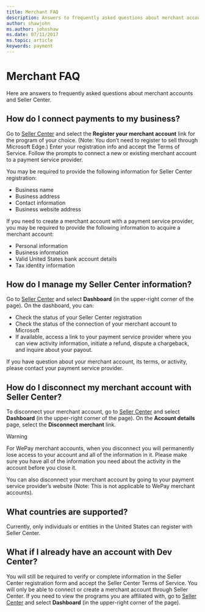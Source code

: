```yaml
---
title: Merchant FAQ
description: Answers to frequently asked questions about merchant accounts and Seller Center. 
author: shawjohn
ms.author: johnshaw
ms.date: 07/11/2017
ms.topic: article
keywords: payment
---
```


# Merchant FAQ

Here are answers to frequently asked questions about merchant accounts and Seller Center.


## How do I connect payments to my business?

Go to [Seller Center](https://seller.microsoft.com) and select the **Register your merchant account** link for the program of your choice. (Note: You don’t need to register to sell through Microsoft Edge.) Enter your registration info and accept the Terms of Service. Follow the prompts to connect a new or existing merchant account to a payment service provider. 

You may be required to provide the following information for Seller Center registration: 
* Business name 
* Business address  
* Contact information 
* Business website address 

If you need to create a merchant account with a payment service provider, you may be required to provide the following information to acquire a merchant account: 
* Personal information 
* Business information 
* Valid United States bank account details 
* Tax identity information 


## How do I manage my Seller Center information?

Go to [Seller Center](https://seller.microsoft.com) and select **Dashboard** (in the upper-right corner of the page). On the dashboard, you can: 

* Check the status of your Seller Center registration
* Check the status of the connection of your merchant account to Microsoft
* If available, access a link to your payment service provider where you can view activity information, initiate a refund, dispute a chargeback, and inquire about your payout.

If you have question about your merchant account, its terms, or activity, please contact your payment service provider.  



## How do I disconnect my merchant account with Seller Center?

To disconnect your merchant account, go to [Seller Center](https://seller.microsoft.com) and select **Dashboard** (in the upper-right corner of the page). On the **Account details** page, select the **Disconnect merchant** link.

> [!WARNING]
> For WePay merchant accounts, when you disconnect you will permanently lose access to your account and all of the information in it. Please make sure you have all of the information you need about the activity in the account before you close it.

You can also disconnect your merchant account by going to your payment service provider’s website (Note: This is not applicable to WePay merchant accounts).



## What countries are supported?

Currently, only individuals or entities in the United States can register with Seller Center.


## What if I already have an account with Dev Center? 

You will still be required to verify or complete information in the Seller Center registration form and accept the Seller Center Terms of Service. You will only be able to connect or create a merchant account through Seller Center. If you need to view the programs you are affiliated with, go to [Seller Center](https://seller.microsoft.com) and select **Dashboard** (in the upper-right corner of the page).



